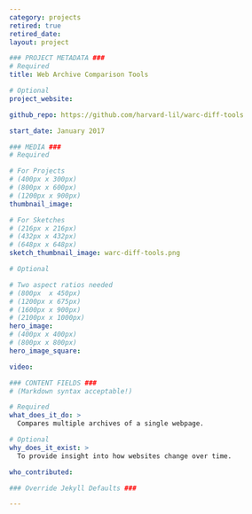 ```yaml
---
category: projects
retired: true
retired_date:
layout: project

### PROJECT METADATA ###
# Required
title: Web Archive Comparison Tools

# Optional
project_website: 

github_repo: https://github.com/harvard-lil/warc-diff-tools

start_date: January 2017

### MEDIA ###
# Required

# For Projects
# (400px x 300px)
# (800px x 600px)
# (1200px x 900px)
thumbnail_image:

# For Sketches
# (216px x 216px)
# (432px x 432px)
# (648px x 648px)
sketch_thumbnail_image: warc-diff-tools.png

# Optional

# Two aspect ratios needed
# (800px  x 450px)
# (1200px x 675px)
# (1600px x 900px)
# (2100px x 1000px)
hero_image:
# (400px x 400px)
# (800px x 800px)
hero_image_square:

video:

### CONTENT FIELDS ###
# (Markdown syntax acceptable!)

# Required
what_does_it_do: >
  Compares multiple archives of a single webpage.

# Optional
why_does_it_exist: >
  To provide insight into how websites change over time. 

who_contributed:

### Override Jekyll Defaults ###

---
```

